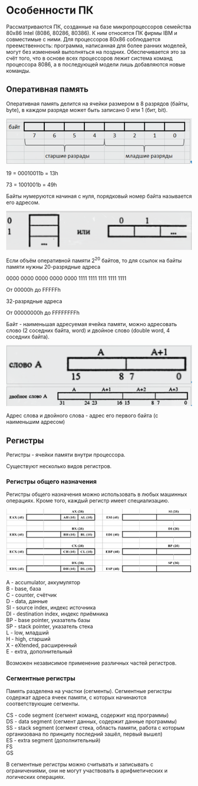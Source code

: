 # Особенности ПК

Рассматриваются ПК, созданные на базе микропроцессоров семейства 80x86 Intel (8086, 80286, 80386). К ним относятся ПК фирмы IBM и совместимые с ними. Для процессоров 80x86 соблюдается преемственность: программа, написанная для более ранних моделей, могут без изменений выполняться на поздних. Обеспечивается это за счёт того, что в основе всех процессоров лежит система команд процессора 8086, а в последующей модели лишь добавляются новые команды.

## Оперативная память

Оперативная память делится на ячейки размером в 8 разрядов (байты, byte), в каждом разряде может быть записано 0 или 1 (бит, bit).

![img](./img/2023-02-22-1.png)

19 = 00010011b = 13h

73 = 1001001b = 49h

Байты нумеруются начиная с нуля, порядковый номер байта называется его адресом.

![img](./img/2023-02-22-2.png)

Если объём оперативной памяти $2^20$ байтов, то для ссылок на байты памяти нужны 20-разрядные адреса

0000 0000 0000 0000 0000
1111 1111 1111 1111 1111

От 00000h до FFFFFh

32-разрядные адреса

От 00000000h до FFFFFFFFh

Байт - наименьшая адресуемая ячейка памяти, можно адресовать слово (2 соседних байта, word) и двойное слово (double word, 4 соседних байта).

![img](./img/2023-02-22-3.png)

Адрес слова и двойного слова - адрес его первого байта (с наименьшим адресом)

## Регистры

Регистры - ячейки памяти внутри процессора.

Существуют несколько видов регистров.

### Регистры общего назначения

Регистры общего назначения можно использовать в любых машинных операциях. Кроме того, каждый регистр имеет специализацию.

![img](./img/2023-02-22-4.png)

A - accumulator, аккумулятор \
B - base, база \
C - counter, счётчик \
D - data, данные \
SI - source index, индекс источника \
DI - destination index, индекс приёмника \
BP - base pointer, указатель базы \
SP - stack pointer, указатель стека \
L - low, младший \
H - high, старший \
X - eXtended, расширенный \
E - extra, дополнительный

Возможен независимое применение различных частей регистров.

### Сегментные регистры

Память разделена на участки (сегменты). Сегментные регистры содержат адреса ячеек памяти, с которых начинаются соответствующие сегменты.

CS - code segment (сегмент команд, содержит код программы) \
DS - data segment (сегмент данных, содержит данные программы) \
SS - stack segment (сегмент стека, область памяти, работа с которым организована по принципу последний зашёл, первый вышел) \
ES - extra segment (дополнительный) \
FS \
GS

В сегментные регистры можно считывать и записывать с ограничениями, они не могут участвовать в арифметических и логических операциях.